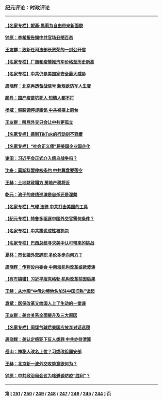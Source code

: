 ### 纪元评论：时政评论
---
#### [【名家专栏】妮基‧黑莉为自由带来新面貌](../../pages/nsc1025/n13938107.md) 
#### [钟原：李希报告揭中共官场丑陋百态](../../pages/nsc1025/n13938420.md) 
#### [王友群：致新任司法部长贺荣的一封公开信](../../pages/nsc1025/n13938195.md) 
#### [【名家专栏】厂商和疫情推汽车价格至历史新高](../../pages/nsc1025/n13937391.md) 
#### [【名家专栏】中共仍是美国家安全最大威胁](../../pages/nsc1025/n13938130.md) 
#### [周晓辉：北京再透备战信号 新规欲防军人生变](../../pages/nsc1025/n13938234.md) 
#### [颜丹：国产疫苗坑死人 知情人都不打](../../pages/nsc1025/n13938223.md) 
#### [杨威：假装调停却露馅 中共被摆上前台](../../pages/nsc1025/n13937881.md) 
#### [王友群：叫骂外交只会让中共更孤立](../../pages/nsc1025/n13936835.md) 
#### [【名家专栏】遏制TikTok的行动刻不容缓](../../pages/nsc1025/n13936541.md) 
#### [【名家专栏】“社会正义债”将美国企业国企化](../../pages/nsc1025/n13937313.md) 
#### [谢田：习近平会正式介入俄乌战争吗？](../../pages/nsc1025/n13936953.md) 
#### [沈舟：莫斯科暂停核条约 中共算盘要落空](../../pages/nsc1025/n13936969.md) 
#### [王赫：土地财政塌方 房地产税将近](../../pages/nsc1025/n13936935.md) 
#### [乾元：池子的底线巡演是自杀还是涅槃](../../pages/nsc1025/n13936847.md) 
#### [【名家专栏】气球 法律 中共打击美国的工具](../../pages/nsc1025/n13936557.md) 
#### [【纪元专栏】特鲁多驱逐中国外交官需何条件？](../../pages/nsc1025/n13936791.md) 
#### [【名家专栏】中共撒谎成性被抓包](../../pages/nsc1025/n13935665.md) 
#### [【名家专栏】巴西总统寻求美中认可带来的挑战](../../pages/nsc1025/n13936556.md) 
#### [夏林：市长婚外恋辞职 多伦多步向何方？](../../pages/nsc1025/n13936672.md) 
#### [周晓辉：传将设内委会  中南海机构改革或掀波涛](../../pages/nsc1025/n13936650.md) 
#### [【有冇搞错】习近平版克格勃 机构改革前因后果](../../pages/nsc1025/n13936446.md) 
#### [王赫：从地图“中俄边境地名加注中国旧称”谈起](../../pages/nsc1025/n13936248.md) 
#### [袁斌：医保改革又给国人上了生动的一堂课](../../pages/nsc1025/n13936221.md) 
#### [王友群：美台关系全面提升及三大原因](../../pages/nsc1025/n13935863.md) 
#### [【名家专栏】间谍气球后美国应放弃对话选项](../../pages/nsc1025/n13935663.md) 
#### [周晓辉：美认定俄犯下反人类罪 中共亦待清算](../../pages/nsc1025/n13935794.md) 
#### [岳山：神秘人改名上位？习或改组国安部](../../pages/nsc1025/n13935582.md) 
#### [王赫：北京新一波外交攻势意欲何为？](../../pages/nsc1025/n13935213.md) 
#### [钟原：中共政治局会议为啥避谈防疫“胜利”？](../../pages/nsc1025/n13935133.md) 

---
#### 第 [ [251](./251.md) / [250](./250.md) / [249](./249.md) / [248](./248.md) / [247](./247.md) / [246](./246.md) / [245](./245.md) / [244](./244.md) ] 页
